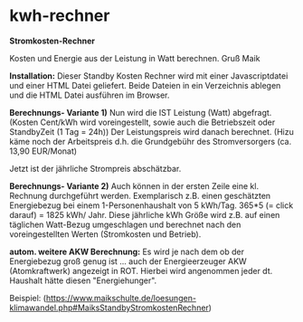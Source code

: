 # kwh-rechner
**Stromkosten-Rechner**

Kosten und Energie aus der Leistung in Watt berechnen.
Gruß Maik



**Installation:**
Dieser Standby Kosten Rechner wird mit einer Javascriptdatei und einer HTML Datei geliefert.
Beide Dateien in ein Verzeichnis ablegen und die HTML Datei ausführen im Browser.



**Berechnungs- Variante 1)**
Nun wird die IST Leistung (Watt) abgefragt.
(Kosten Cent/kWh wird voreingestellt, sowie auch die Betriebszeit oder StandbyZeit (1 Tag = 24h))
Der Leistungspreis wird danach berechnet. 
(Hizu käme noch der Arbeitspreis d.h. die Grundgebühr des Stromversorgers (ca. 13,90 EUR/Monat)

Jetzt ist der jährliche Strompreis abschätzbar.

**Berechnungs- Variante 2)**
Auch können in der ersten Zeile eine kl. Rechnung durchgeführt werden. Exemplarisch z.B. einen
geschätzten Energiebezug bei einem 1-Personenhaushalt von 5 kWh/Tag. 365*5 (= click darauf) = 1825 kWh/ Jahr.
Diese jährliche kWh Größe wird z.B. auf einen täglichen Watt-Bezug umgeschlagen und berechnet 
nach den voreingestellten Werten (Stromkosten und Betrieb).

**autom. weitere AKW Berechnung:**
Es wird je nach dem ob der Energiebezug groß genug ist ... auch der Energieerzeuger AKW (Atomkraftwerk)
angezeigt in ROT. Hierbei wird angenommen jeder dt. Haushalt hätte diesen "Energiehunger".

Beispiel:
(https://www.maikschulte.de/loesungen-klimawandel.php#MaiksStandbyStromkostenRechner)


